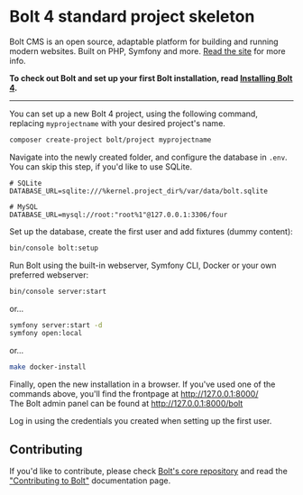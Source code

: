Bolt 4 standard project skeleton
================================

Bolt CMS is an open source, adaptable platform for building and running modern 
websites. Built on PHP, Symfony and more. [Read the site](https://boltcms.io) 
for more info. 

**To check out Bolt and set up your first Bolt installation, read 
[Installing Bolt 4][installation].** 

---

You can set up a new Bolt 4 project, using the following command, replacing
`myprojectname` with your desired project's name.

```bash
composer create-project bolt/project myprojectname
```

Navigate into the newly created folder, and configure the database in `.env`.
You can skip this step, if you'd like to use SQLite.

```dotenv
# SQLite
DATABASE_URL=sqlite:///%kernel.project_dir%/var/data/bolt.sqlite

# MySQL
DATABASE_URL=mysql://root:"root%1"@127.0.0.1:3306/four
```

Set up the database, create the first user and add fixtures (dummy content):

```bash
bin/console bolt:setup
```

Run Bolt using the built-in webserver, Symfony CLI, Docker or your own
preferred webserver:

```bash
bin/console server:start
```

or…

```bash
symfony server:start -d
symfony open:local
```

or…

```bash
make docker-install
```

Finally, open the new installation in a browser. If you've used one of the
commands above, you'll find the frontpage at http://127.0.0.1:8000/ \
The Bolt admin panel can be found at http://127.0.0.1:8000/bolt

Log in using the credentials you created when setting up the first user.

## Contributing

If you'd like to contribute, please check [Bolt's core repository](https://github.com/bolt/core/blob/master/CONTRIBUTING.md) 
and read the ["Contributing to Bolt"](https://docs.bolt.cm/4.0/other/contributing) documentation page.

[installation]: https://docs.bolt.cm/installation
